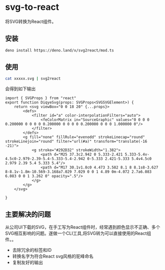 # svg-to-react

将SVG转换为React组件。

## 安装
```bash
deno install https://deno.land/x/svg2react/mod.ts
```
## 使用
```bash
cat xxxxx.svg | svg2react
```
会得到如下输出

```tsx
import { SVGProps } from "react"
export function DiqyeSvg(props: SVGProps<SVGSVGElement>) {
    return <svg viewBox="0 0 18 20" {...props}>
        <defs>
            <filter id="a" color-interpolationFilters="auto">
                <feColorMatrix in="SourceGraphic" values="0 0 0 0 0.200000 0 0 0 0 0.200000 0 0 0 0 0.200000 0 0 0 1.000000 0"/>
            </filter>
        </defs>
        <g fill="none" fillRule="evenodd" strokeLinecap="round" strokeLinejoin="round" filter="url(#a)" transform="translate(-16 -21)">
            <g stroke="#292D32" strokeWidth="1.382">
                <path d="M25 37.3c2.942 0 5.333-2.421 5.333-5.4v-4.5c0-2.979-2.39-5.4-5.333-5.4-2.942 0-5.333 2.421-5.333 5.4v4.5c0 2.979 2.39 5.4 5.333 5.4"/>
                <path d="M17 30.1v1.8c0 4.473 3.582 8.1 8 8.1s8-3.627 8-8.1v-1.8m-10.569-3.168a7.029 7.029 0 0 1 4.89 0m-4.072 2.7a6.083 6.083 0 0 1 3.262 0" opacity=".5"/>
            </g>
        </g>
    </svg>
    
}
```

## 主要解决的问题

从公司UI下载的SVG，在手工写为React组件时，经常遇到颜色显示不正确、多个SVG相互影响的问题。遂做一个CLI工具,将SVG转为可以直接使用的React组件。。

- 去除冗余的标签和ID
- 转换名字为符合React svg风格的驼峰命名
- 复制友好的输出
